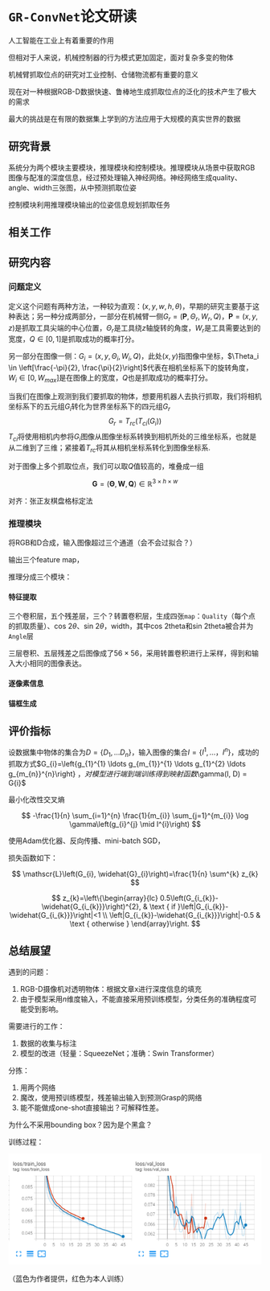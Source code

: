 # `GR-ConvNet`论文研读

人工智能在工业上有着重要的作用

但相对于人来说，机械控制器的行为模式更加固定，面对复杂多变的物体

机械臂抓取位点的研究对工业控制、仓储物流都有重要的意义

现在对一种根据RGB-D数据快速、鲁棒地生成抓取位点的泛化的技术产生了极大的需求

最大的挑战是在有限的数据集上学到的方法应用于大规模的真实世界的数据

## 研究背景

系统分为两个模块主要模块，推理模块和控制模块。推理模块从场景中获取RGB图像与配准的深度信息，经过预处理输入神经网络。神经网络生成quality、angle、width三张图，从中预测抓取位姿

控制模块利用推理模块输出的位姿信息规划抓取任务



## 相关工作



## 研究内容

### 问题定义

定义这个问题有两种方法，一种较为直观：$(x, y, w, h, \theta)$，早期的研究主要基于这种表达；另一种分成两部分，一部分在机械臂一侧$G_{r}=\left(\mathbf{P}, \Theta_{r}, W_{r}, Q\right)$，$\mathbf{P}=(x, y, z)$是抓取工具尖端的中心位置，$\Theta_r$是工具绕$z$轴旋转的角度，$W_r$是工具需要达到的宽度，$Q \in [0, 1]$是抓取成功的概率打分。

另一部分在图像一侧：$G_{i}=\left(x, y, \Theta_{i}, W_{i}, Q\right)$，此处$(x, y)$指图像中坐标，$\Theta_i \in \left[\frac{-\pi}{2}, \frac{\pi}{2}\right]$代表在相机坐标系下的旋转角度，$W_i \in [0, W_{max}]$是在图像上的宽度，$Q$也是抓取成功的概率打分。

当我们在图像上观测到我们要抓取的物体，想要用机器人去执行抓取，我们将相机坐标系下的五元组$G_i$转化为世界坐标系下的四元组$G_r$
$$
G_r = T_{rc}\left(T_{ci}\left(G_i\right)\right)
$$
$T_{ci}$将使用相机内参将$G_i$图像从图像坐标系转换到相机所处的三维坐标系，也就是从二维到了三维；紧接着$T_{rc}$将其从相机坐标系转化到图像坐标系.

对于图像上多个抓取位点，我们可以取$Q$值较高的，堆叠成一组

$$
\mathbf{G}=(\mathbf{\Theta}, \mathbf{W}, \mathbf{Q}) \in \mathbb{R}^{3 \times h \times w}
$$

对齐：张正友棋盘格标定法



### 推理模块

将RGB和D合成，输入图像超过三个通道（会不会过拟合？）

输出三个feature map，

推理分成三个模块：

#### 特征提取

三个卷积层，五个残差层，三个？转置卷积层，生成四张`map`：`Quality`（每个点的抓取质量）、cos 2$\theta$、sin 2$\theta$，width，其中cos 2theta和sin 2theta被合并为`Angle`层

三层卷积、五层残差之后图像成了$56\times 56$，采用转置卷积进行上采样，得到和输入大小相同的图像表达。

#### 逐像素信息

#### 锚框生成



## 评价指标

设数据集中物体的集合为$D=\{D_1, \ldots D_n\}$，输入图像的集合$I=\{I^1, \ldots，I^n\}$，成功的抓取方式$G_{i}=\left\{g_{1}^{1} \ldots g_{m_{1}}^{1} \ldots g_{1}^{2} \ldots g_{m_{n}}^{n}\right\}
$，对模型进行端到端训练得到映射函数$\gamma(I, D) = G{i}$

最小化改性交叉熵

$$
-\frac{1}{n} \sum_{i=1}^{n} \frac{1}{m_{i}} \sum_{j=1}^{m_{i}} \log \gamma\left(g_{i}^{j} \mid I^{i}\right)
$$

使用Adam优化器、反向传播、mini-batch SGD，

损失函数如下：

$$
\mathscr{L}\left(G_{i}, \widehat{G}_{i}\right)=\frac{1}{n} \sum^{k} z_{k}
$$

$$
z_{k}=\left\{\begin{array}{lc}
0.5\left(G_{i_{k}}-\widehat{G_{i_{k}}}\right)^{2}, & \text { if }\left|G_{i_{k}}-\widehat{G_{i_{k}}}\right|<1 \\
\left|G_{i_{k}}-\widehat{G_{i_{k}}}\right|-0.5 & \text { otherwise }
\end{array}\right.
$$

## 总结展望

遇到的问题：

1. RGB-D摄像机对透明物体：根据文章x进行深度信息的填充
2. 由于模型采用$n$维度输入，不能直接采用预训练模型，分类任务的准确程度可能受到影响。

需要进行的工作：

1. 数据的收集与标注
2. 模型的改进（轻量：SqueezeNet；准确：Swin Transformer）

分拣：

1. 用两个网络
2. 魔改，使用预训练模型，残差输出输入到预测Grasp的网络
3. 能不能做成one-shot直接输出？可解释性差。



为什么不采用bounding box？因为是个黑盒？



训练过程：

![grcnn](media/GR-ConvNet/grcnn.png)

（蓝色为作者提供，红色为本人训练）